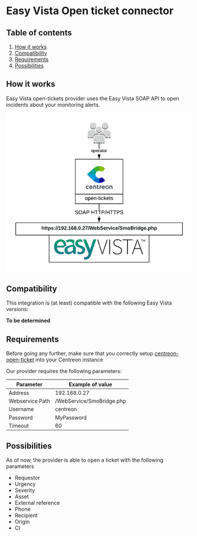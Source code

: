# Easy Vista Open ticket connector

## Table of contents
1. [How it works](#how-it-works)
2. [Compatibility](#compatibility)
3. [Requirements](#requirements)
4. [Possibilities](#possibilities)

## How it works <a name="how-it-works"></a>
Easy Vista open-tickets provider uses the Easy Vista SOAP API to open incidents about your monitoring alerts.

![architecture](img/ot-easyvista-architecture.png)

## Compatibility <a name="compatibility"></a>
This integration is (at least) compatible with the following Easy Vista versions:

**To be determined**

## Requirements
Before going any further, make sure that you correctly setup [centreon-open-ticket](https://documentation.centreon.com/docs/centreon-open-tickets/en/latest/installation/index.html)
into your Centreon instance

Our provider requires the following parameters:

| Parameter | Example of value |
| --------- | ---------------- |
| Address | 192.168.0.27 |
| Webservice Path | /WebService/SmoBridge.php |
| Username | centreon |
| Password | MyPassword |
| Timeout | 60 |

## Possibilities <a name="possibilities"></a>
As of now, the provider is able to open a ticket with the following parameters

- Requestor
- Urgency
- Severity
- Asset
- External reference
- Phone
- Recipient
- Origin
- CI
